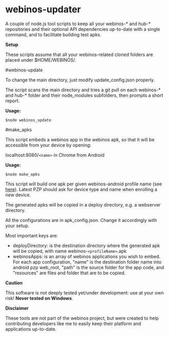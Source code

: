 webinos-updater
===============

A couple of node.js tool scripts to keep all your webinos-* and hub-* repositories and their optional API dependencies up-to-date with a single command, and to facilitate building test apks.

**Setup**

These scripts assume that all your webinos-related cloned folders are placed under $HOME/WEBINOS/.

#webinos-update

To change the main directory, just modify update_config.json properly.

The script scans the main directory and tries a git pull on each webinos-* and hub-* folder and their node_modules subfolders, then prompts a short report.


**Usage:**
```shell
$node webinos_update
```

#make_apks

This script embeds a webinos app in the webinos apk, so that it will be accessible from your device by opening:

localhost:8080/``<name>`` in Chrome from Android

**Usage:**
```shell
$node make_apks
```

This script will build one apk per given webinos-android profile name (see [here](https://github.com/webinos/webinos-android#build-webinos-android-with-ant)).
Latest PZP should ask for device type and name when enrolling a new device. 

The generated apks will be copied in a deploy directory, e.g. a webserver directory.


All the configurations are in apk_config.json. Change it accordingly with your setup.

Most important keys are:

* deployDirectory: is the destination directory where the generated apk will be copied, with name webinos-``<profileName>``.apk
* webinosApps: is an array of webinos applications you wish to embed. For each app configuration, "name" is the destination folder name into android pzp web_root, "path" is the source folder for the app code, and "resources" are files and folder that are to be copied.


**Caution**

This software is not deeply tested yet/under development: use at your own risk! **Never tested on Windows**.

**Disclaimer**

These tools are not part of the webinos project, but were created to help contributing developers like me to easily keep their platform and applications up-to-date.

